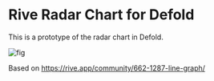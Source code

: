 # Rive Radar Chart for Defold
This is a prototype of the radar chart in Defold.


![fig](https://user-images.githubusercontent.com/38267288/173470881-dc3a74e2-46f4-4131-993a-652919f53462.gif)

Based on
https://rive.app/community/662-1287-line-graph/
